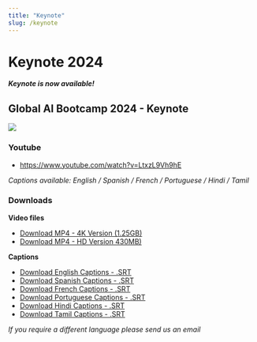 ```yaml
---
title: "Keynote"
slug: /keynote
---
```

# Keynote 2024
 
***Keynote is now available!***


## Global AI Bootcamp 2024 - Keynote
![](https://i3.ytimg.com/vi/LtxzL9Vh9hE/maxresdefault.jpg)


### Youtube

- https://www.youtube.com/watch?v=LtxzL9Vh9hE

*Captions available: English / Spanish / French / Portuguese / Hindi / Tamil*

### Downloads

**Video files**
- [Download MP4 - 4K Version (1.25GB)](https://globalaibootcamp.blob.core.windows.net/keynote/2024/Global_AI_Keynote_2024_4k.mp4)
- [Download MP4 - HD Version 430MB)](https://globalaibootcamp.blob.core.windows.net/keynote/2024/Global_AI_Keynote_2024_HD.mp4)

**Captions**
- [Download English Captions - .SRT](https://globalaibootcamp.blob.core.windows.net/keynote/2024/Global_AI_Keynote_2024_EN.srt)
- [Download Spanish Captions - .SRT](https://globalaibootcamp.blob.core.windows.net/keynote/2024/Global_AI_Keynote_2024_ES.srt)
- [Download French Captions - .SRT](https://globalaibootcamp.blob.core.windows.net/keynote/2024/Global_AI_Keynote_2024_FR.srt)
- [Download Portuguese Captions - .SRT](https://globalaibootcamp.blob.core.windows.net/keynote/2024/Global_AI_Keynote_2024_PT.srt)
- [Download Hindi Captions - .SRT](https://globalaibootcamp.blob.core.windows.net/keynote/2024/Global_AI_Keynote_2024_HI.srt)
- [Download Tamil Captions - .SRT](https://globalaibootcamp.blob.core.windows.net/keynote/2024/Global_AI_Keynote_2024_TA.srt)


*If you require a different language please send us an email*
